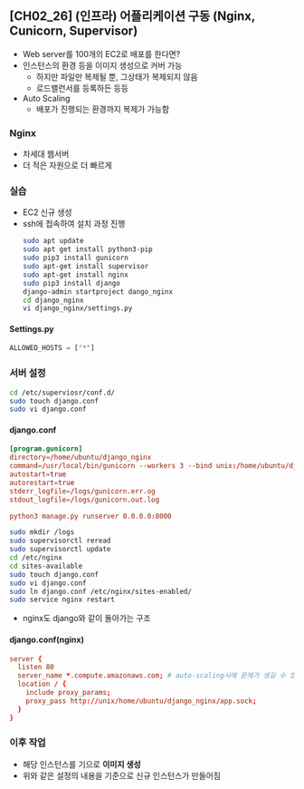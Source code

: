 ## [CH02_26] (인프라) 어플리케이션 구동 (Nginx, Cunicorn, Supervisor)
- Web server를 100개의 EC2로 배포를 한다면?
- 인스턴스의 환경 등을 이미지 생성으로 커버 가능
  - 하지만 파일만 복제될 뿐, 그상태가 복제되지 않음
  - 로드밸런서를 등록하든 등등
- Auto Scaling
  - 배포가 진행되는 환경까지 복제가 가능함

### Nginx
- 차세대 웹서버
- 더 적은 자원으로 더 빠르게

### 실습
- EC2 신규 생성
- ssh에 접속하여 설치 과정 진행
  ```bash
  sudo apt update
  sudo apt get install python3-pip
  sudo pip3 install gunicorn
  sudo apt-get install supervisor
  sudo apt-get install nginx
  sudo pip3 install django
  django-admin startproject dango_nginx
  cd django_nginx
  vi django_nginx/settings.py
  ```

#### Settings.py
```python
ALLOWED_HOSTS = ["*"]
```

### 서버 설정
```bash
cd /etc/superviosr/conf.d/
sudo touch django.conf
sudo vi django.conf
```

#### django.conf
```conf
[program.gunicorn]
directory=/home/ubuntu/django_nginx
command=/usr/local/bin/gunicorn --workers 3 --bind unix:/home/ubuntu/django_nginx/app.sock django_nginx.wsgi:appplication
autostart=true
autorestart=true
stderr_logfile=/logs/gunicorn.err.og
stdout_logfile=/logs/gunicorn.out.log

python3 manage.py runserver 0.0.0.0:8000
```
```bash
sudo mkdir /logs
sudo supervisorctl reread
sudo supervisorctl update
cd /etc/nginx
cd sites-available
sudo touch django.conf
sudo vi django.conf
sudo ln django.conf /etc/nginx/sites-enabled/
sudo service nginx restart
```
- nginx도 django와 같이 돌아가는 구조

#### django.conf(nginx)
```conf
server {
  listen 80
  server_name *.compute.amazonaws.com; # auto-scaling시에 문제가 생길 수 있어 *로 설정
  location / {
    include proxy_params;
    proxy_pass http://unix/home/ubuntu/django_nginx/app.sock;
  }
}
```

### 이후 작업
- 해당 인스턴스를 기으로 **이미지 생성**
- 위와 같은 설정의 내용을 기준으로 신규 인스턴스가 만들어짐

